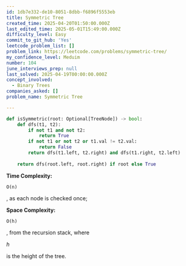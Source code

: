 ```yaml
---
id: 1db7e332-de10-8051-8dbb-f6896f5553eb
title: Symmetric Tree
created_time: 2025-04-20T01:50:00.000Z
last_edited_time: 2025-05-01T15:49:00.000Z
difficulty_level: Easy
commit_to_git_hub: 'Yes'
leetcode_problem_list: []
problem_link: https://leetcode.com/problems/symmetric-tree/
my_confidence_level: Meduim
number: 104
june_interviews_prep: null
last_solved: 2025-04-19T00:00:00.000Z
concept_involved:
  - Binary Trees
companies_asked: []
problem_name: Symmetric Tree

---
```


```python
def isSymmetric(root: Optional[TreeNode]) -> bool:
    def dfs(t1, t2):
        if not t1 and not t2:
            return True
        if not t1 or not t2 or t1.val != t2.val:
            return False
        return dfs(t1.left, t2.right) and dfs(t1.right, t2.left)
    
    return dfs(root.left, root.right) if root else True

```

**Time Complexity:**

```plain text
O(n)
```

, as each node is checked once;

**Space Complexity:**

```plain text
O(h)
```

, from the recursion stack, where

*h*

is the height of the tree.
